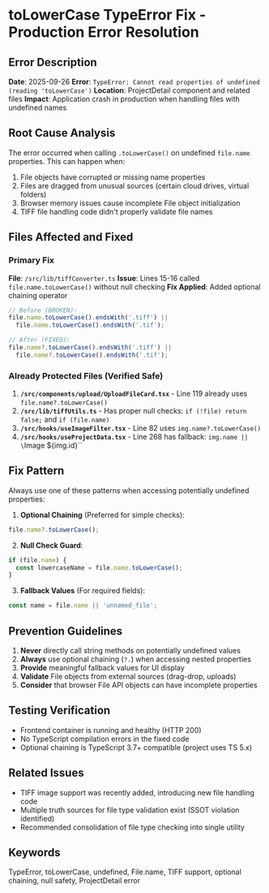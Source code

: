 # toLowerCase TypeError Fix - Production Error Resolution

## Error Description

**Date**: 2025-09-26
**Error**: `TypeError: Cannot read properties of undefined (reading 'toLowerCase')`
**Location**: ProjectDetail component and related files
**Impact**: Application crash in production when handling files with undefined names

## Root Cause Analysis

The error occurred when calling `.toLowerCase()` on undefined `file.name` properties. This can happen when:

1. File objects have corrupted or missing name properties
2. Files are dragged from unusual sources (certain cloud drives, virtual folders)
3. Browser memory issues cause incomplete File object initialization
4. TIFF file handling code didn't properly validate file names

## Files Affected and Fixed

### Primary Fix

**File**: `/src/lib/tiffConverter.ts`
**Issue**: Lines 15-16 called `file.name.toLowerCase()` without null checking
**Fix Applied**: Added optional chaining operator

```typescript
// Before (BROKEN):
file.name.toLowerCase().endsWith('.tiff') ||
  file.name.toLowerCase().endsWith('.tif');

// After (FIXED):
file.name?.toLowerCase().endsWith('.tiff') ||
  file.name?.toLowerCase().endsWith('.tif');
```

### Already Protected Files (Verified Safe)

1. **`/src/components/upload/UploadFileCard.tsx`** - Line 119 already uses `file.name?.toLowerCase()`
2. **`/src/lib/tiffUtils.ts`** - Has proper null checks: `if (!file) return false;` and `if (file.name)`
3. **`/src/hooks/useImageFilter.tsx`** - Line 82 uses `img.name?.toLowerCase()`
4. **`/src/hooks/useProjectData.tsx`** - Line 268 has fallback: `img.name || \`Image ${img.id}\``

## Fix Pattern

Always use one of these patterns when accessing potentially undefined properties:

1. **Optional Chaining** (Preferred for simple checks):

```typescript
file.name?.toLowerCase();
```

2. **Null Check Guard**:

```typescript
if (file.name) {
  const lowercaseName = file.name.toLowerCase();
}
```

3. **Fallback Values** (For required fields):

```typescript
const name = file.name || 'unnamed_file';
```

## Prevention Guidelines

1. **Never** directly call string methods on potentially undefined values
2. **Always** use optional chaining (`?.`) when accessing nested properties
3. **Provide** meaningful fallback values for UI display
4. **Validate** File objects from external sources (drag-drop, uploads)
5. **Consider** that browser File API objects can have incomplete properties

## Testing Verification

- Frontend container is running and healthy (HTTP 200)
- No TypeScript compilation errors in the fixed code
- Optional chaining is TypeScript 3.7+ compatible (project uses TS 5.x)

## Related Issues

- TIFF image support was recently added, introducing new file handling code
- Multiple truth sources for file type validation exist (SSOT violation identified)
- Recommended consolidation of file type checking into single utility

## Keywords

TypeError, toLowerCase, undefined, File.name, TIFF support, optional chaining, null safety, ProjectDetail error
